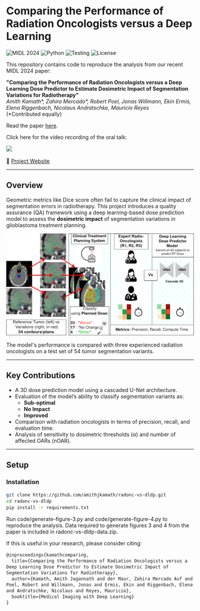 # Comparing the Performance of Radiation Oncologists versus a Deep Learning

![MIDL 2024](https://img.shields.io/badge/Conference-MIDL%202024-blue) ![Python](https://img.shields.io/badge/python-3.11%2B-blue) ![Testing](https://github.com/amithjkamath/radonc-vs-dldp/actions/workflows/test.yaml/badge.svg) ![License](https://img.shields.io/github/license/amithjkamath/radonc-vs-dldp)


This repository contains code to reproduce the analysis from our recent MIDL 2024 paper:

**"Comparing the Performance of Radiation Oncologists versus a Deep Learning Dose Predictor to Estimate Dosimetric Impact of Segmentation Variations for Radiotherapy"**  
*Amith Kamath\*, Zahira Mercado\*, Robert Poel, Jonas Willmann, Ekin Ermis, Elena Riggenbach, Nicolaus Andratschke, Mauricio Reyes*  
(\*Contributed equally)

Read the paper [here](https://openreview.net/pdf/5f8cbcc7c1bba1e30813f02448e4d7c8be57c3b2.pdf).  

Click here for the video recording of the oral talk:

[<img src="https://i.ytimg.com/vi/Co9yUIAw6H0/maxresdefault.jpg" width="50%">](https://youtu.be/Co9yUIAw6H0?t=3587 "Comparing the Performance of Radiation Oncologists versus a Deep Learning Dose Predictor")

🔗 [Project Website](https://amithjkamath.github.io/projects/2024-midl-radonc-vs-dldp/)

---

## Overview

Geometric metrics like Dice score often fail to capture the clinical impact of segmentation errors in radiotherapy. This project introduces a quality assurance (QA) framework using a deep learning-based dose prediction model to assess the **dosimetric impact** of segmentation variations in glioblastoma treatment planning.

![figure-one.png](images/figure-one.png)

The model's performance is compared with three experienced radiation oncologists on a test set of 54 tumor segmentation variants.

---

## Key Contributions

- A 3D dose prediction model using a cascaded U-Net architecture.
- Evaluation of the model’s ability to classify segmentation variants as:
  - **Sub-optimal**
  - **No Impact**
  - **Improved**
- Comparison with radiation oncologists in terms of precision, recall, and evaluation time.
- Analysis of sensitivity to dosimetric thresholds (α) and number of affected OARs (nOAR).

---

## Setup

### Installation

```bash
git clone https://github.com/amithjkamath/radonc-vs-dldp.git
cd radonc-vs-dldp
pip install -r requirements.txt
```

Run code/generate-figure-3.py and code/generate-figure-4.py to reproduce the analysis. Data required to generate figures 3 and 4 from the paper is included in radonc-vs-dldp-data.zip.

If this is useful in your research, please consider citing:

    @inproceedings{kamathcomparing,
      title={Comparing the Performance of Radiation Oncologists versus a Deep Learning Dose Predictor to Estimate Dosimetric Impact of Segmentation Variations for Radiotherapy},
      author={Kamath, Amith Jagannath and der Maur, Zahira Mercado Auf and Poel, Robert and Willmann, Jonas and Ermis, Ekin and Riggenbach, Elena and Andratschke, Nicolaus and Reyes, Mauricio},
      booktitle={Medical Imaging with Deep Learning}
    }
